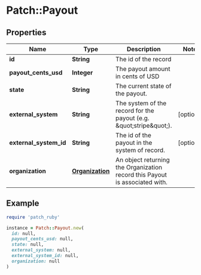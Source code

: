 # Patch::Payout

## Properties

| Name | Type | Description | Notes |
| ---- | ---- | ----------- | ----- |
| **id** | **String** | The id of the record |  |
| **payout_cents_usd** | **Integer** | The payout amount in cents of USD |  |
| **state** | **String** | The current state of the payout. |  |
| **external_system** | **String** | The system of the record for the payout (e.g. \&quot;stripe\&quot;). | [optional] |
| **external_system_id** | **String** | The id of the payout in the system of record. | [optional] |
| **organization** | [**Organization**](Organization.md) | An object returning the Organization record this Payout is associated with. |  |

## Example

```ruby
require 'patch_ruby'

instance = Patch::Payout.new(
  id: null,
  payout_cents_usd: null,
  state: null,
  external_system: null,
  external_system_id: null,
  organization: null
)
```

